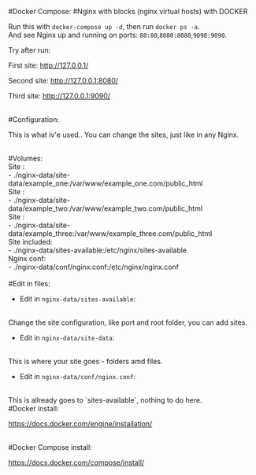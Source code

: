 #Docker Compose: 
#Nginx with blocks (nginx virtual hosts) with DOCKER

Run this with `docker-compose up -d`, then run `docker ps -a`.<br /> 
And see Nginx up and running on ports: `80:80`,`8080:8080`,`9090:9090`.



Try after run:

First site:
http://127.0.0.1/

Second site:
http://127.0.0.1:8080/

Third site:
http://127.0.0.1:9090/

<br />
#Configuration:

This is what iv'e used..
You can change the sites, just like in any Nginx.

<br />
#Volumes:
<br />
Site :
<br />
- ./nginx-data/site-data/example_one:/var/www/example_one.com/public_html
<br />
Site :
<br />
- ./nginx-data/site-data/example_two:/var/www/example_two.com/public_html
<br />
Site :
<br />
- ./nginx-data/site-data/example_three:/var/www/example_three.com/public_html
<br />
Site included:
<br />
- ./nginx-data/sites-available:/etc/nginx/sites-available
<br />
Nginx conf:
<br />
- ./nginx-data/conf/nginx.conf:/etc/nginx/nginx.conf
<br />



<br />
#Edit in files:

* Edit in `nginx-data/sites-available`:
<br />
Change the site configuration, like port and root folder, you can add sites.

* Edit in `nginx-data/site-data`:
<br />
This is where your site goes - folders amd files.

* Edit in `nginx-data/conf/nginx.conf`:
<br />
This is allready goes to `sites-available`, nothing to do here.

<br />
#Docker install:

https://docs.docker.com/engine/installation/

<br />
#Docker Compose install:

https://docs.docker.com/compose/install/
